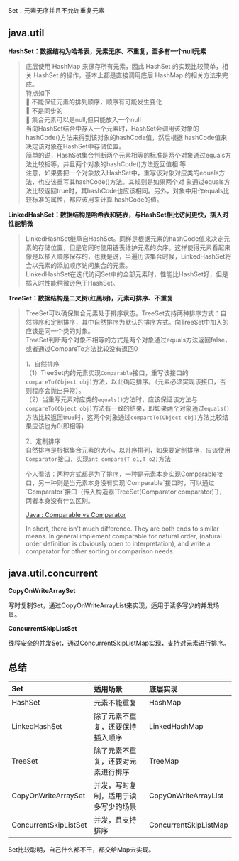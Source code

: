 Set：元素无序并且不允许重复元素

## java.util

**HashSet：数据结构为哈希表，元素无序、不重复，至多有一个null元素**

> 底层使用 HashMap 来保存所有元素，因此 HashSet 的实现比较简单，相关 HashSet 的操作，基本上都是直接调用底层 HashMap 的相关方法来完成。  
> 特点如下  
>  不能保证元素的排列顺序，顺序有可能发生变化  
>  不是同步的  
>  集合元素可以是null,但只能放入一个null  
> 当向HashSet结合中存入一个元素时，HashSet会调用该对象的hashCode\(\)方法来得到该对象的hashCode值，然后根据 hashCode值来决定该对象在HashSet中存储位置。  
> 简单的说，HashSet集合判断两个元素相等的标准是两个对象通过equals方法比较相等，并且两个对象的hashCode\(\)方法返回值相 等  
> 注意，如果要把一个对象放入HashSet中，重写该对象对应类的equals方法，也应该重写其hashCode\(\)方法。其规则是如果两个对 象通过equals方法比较返回true时，其hashCode也应该相同。另外，对象中用作equals比较标准的属性，都应该用来计算 hashCode的值。

**LinkedHashSet：数据结构是哈希表和链表，与HashSet相比访问更快，插入时性能稍微**

> LinkedHashSet继承自HashSet。同样是根据元素的hashCode值来决定元素的存储位置，但是它同时使用链表维护元素的次序。这样使得元素看起来像是以插入顺序保存的，也就是说，当遍历该集合时候，LinkedHashSet将会以元素的添加顺序访问集合的元素。  
> LinkedHashSet在迭代访问Set中的全部元素时，性能比HashSet好，但是插入时性能稍微逊色于HashSet。

**TreeSet：数据结构是二叉树\(红黑树\)，元素可排序、不重复**

> TreeSet可以确保集合元素处于排序状态。TreeSet支持两种排序方式：自然排序和定制排序，其中自然排序为默认的排序方式。向TreeSet中加入的应该是同一个类的对象。  
> TreeSet判断两个对象不相等的方式是两个对象通过equals方法返回false，或者通过CompareTo方法比较没有返回0
>
> 1、自然排序  
> （1）TreeSet内的元素实现`Comparable`接口，重写该接口的`compareTo(Object obj)`方法，以此确定排序。（元素必须实现该接口，否则程序会抛出异常）。  
> （2）当重写元素对应类的`equals()`方法时，应该保证该方法与`compareTo(Object obj)`方法有一致的结果，即如果两个对象通过`equals()`方法比较返回true时，这两个对象通过`compareTo(Object obj)`方法比较结果应该也为0\(即相等\)
>
> 2、定制排序  
> 自然排序是根据集合元素的大小，以升序排列，如果要定制排序，应该使用`Comparator`接口，实现`int compare(T o1,T o2)`方法
>
> 个人看法：两种方式都是为了排序，一种是元素本身实现Comparable接口，另一种则是当元素本身没有实现\`Comparable\`接口时，可以通过\`Comparator\`接口（传入构造器\`TreeSet\(Comparator comparator\)\`），两者本身没有什么区别。
>
> [Java : Comparable vs Comparator](https://link.jianshu.com/?t=https://stackoverflow.com/questions/4108604/java-comparable-vs-comparator)
>
> In short, there isn't much difference. They are both ends to similar means. In general implement comparable for natural order, \(natural order definition is obviously open to interpretation\), and write a comparator for other sorting or comparison needs.

## java.util.concurrent

**CopyOnWriteArraySet**

 写时复制Set，通过CopyOnWriteArrayList来实现，适用于读多写少的并发场景。

**ConcurrentSkipListSet **

线程安全的并发Set，通过ConcurrentSkipListMap实现，支持对元素进行排序。

## 总结

| Set | 适用场景 | 底层实现 |
| :--- | :--- | :--- |
| HashSet | 元素不能重复 | HashMap |
| LinkedHashSet | 除了元素不重复，还要保持插入顺序 | LinkedHashMap |
| TreeSet | 除了元素不重复，还要对元素进行排序 | TreeMap |
| CopyOnWriteArraySet | 并发，写时复制，适用于读多写少的场景 | CopyOnWriteArrayList |
| ConcurrentSkipListSet | 并发，且支持排序 | ConcurrentSkipListMap |

Set比较聪明，自己什么都不干，都交给Map去实现。



